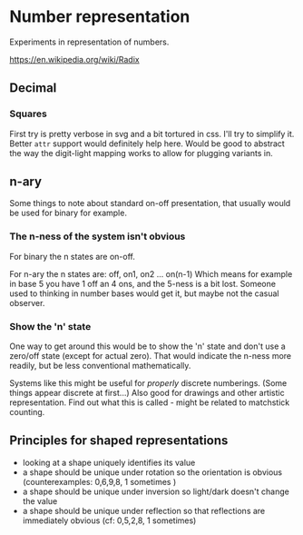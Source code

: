 Number representation
=====================

Experiments in representation of numbers.

https://en.wikipedia.org/wiki/Radix


Decimal
-------

### Squares
First try is pretty verbose in svg and a bit tortured in css.
I'll try to simplify it.
Better `attr` support would definitely help here.
Would be good to abstract the way the digit-light mapping works to allow for plugging variants in.


n-ary
-----

Some things to note about standard on-off presentation, that usually would be used for binary for example.

### The n-ness of the system isn't obvious

For binary the n states are on-off.

For n-ary the n states are: off, on1, on2 ... on(n-1)
Which means for example in base 5 you have 1 off an 4 ons, and the 5-ness is a bit lost.
Someone used to thinking in number bases would get it, but maybe not the casual observer.

### Show the 'n' state
One way to get around this would be to show the 'n' state and don't use a zero/off state (except for actual zero).
That would indicate the n-ness more readily, but be less conventional mathematically.

Systems like this might be useful for *properly* discrete numberings.
(Some things appear discrete at first...)
Also good for drawings and other artistic representation.
Find out what this is called - might be related to matchstick counting.




Principles for shaped representations
-------------------------------------
* looking at a shape uniquely identifies its value
* a shape should be unique under rotation so the orientation is obvious (counterexamples: 0,6,9,8, 1 sometimes )
* a shape should be unique under inversion so light/dark doesn't change the value
* a shape should be unique under reflection so that reflections are immediately obvious (cf: 0,5,2,8, 1 sometimes)

